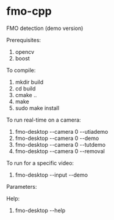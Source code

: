 # fmo-cpp
FMO detection (demo version)

Prerequisites:
1. opencv 
2. boost

To compile:
1. mkdir build
2. cd build
3. cmake ..
4. make
5. sudo make install

To run real-time on a camera:
1. fmo-desktop --camera 0 --utiademo
2. fmo-desktop --camera 0 --demo
3. fmo-desktop --camera 0 --tutdemo
4. fmo-desktop --camera 0 --removal

To run for a specific video:
1. fmo-desktop --input <path> --demo
  
Parameters: 

Help:
1. fmo-desktop --help
